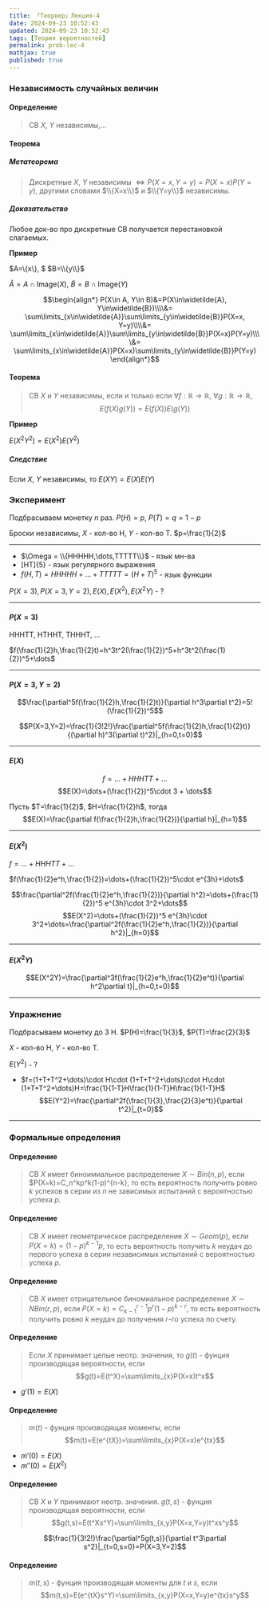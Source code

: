 ```yaml
---
title: 「Теорвер」Лекция-4
date: 2024-09-23 10:52:43
updated: 2024-09-23 10:52:43
tags: [Теория вероятностей]
permalink: prob-lec-4
mathjax: true
published: true
---
```


### Независимость случайных величин
#### Определение
> СВ $X$, $Y$ независимы,...

#### Теорема

##### Метатеорема
> Дискретные $X$, $Y$ независимы $\iff P(X=x, Y=y)=P(X=x)P(Y=y)$, другими словами $\\{X=x\\}$ и $\\{Y=y\\}$ независимы.

##### Доказательство

Любое док-во про дискретные СВ получается перестановкой слагаемых.

**Пример**

$A=\\{x\\}, $ $B=\\{y\\}$

$\widetilde{A}=A\cap\text{Image}(X)$, $\widetilde{B}=B\cap\text{Image}(Y)$

$$\begin{align*}
P(X\in A, Y\in B)&=P(X\in\widetilde{A}, Y\in\widetilde{B})\\\\&=
\sum\limits_{x\in\widetilde{A}}\sum\limits_{y\in\widetilde{B}}P(X=x, Y=y)\\\\&=
\sum\limits_{x\in\widetilde{A}}\sum\limits_{y\in\widetilde{B}}P(X=x)P(Y=y)\\\\&=
\sum\limits_{x\in\widetilde{A}}P(X=x)\sum\limits_{y\in\widetilde{B}}P(Y=y)
\end{align*}$$

#### Теорема
> СВ $X$ и $Y$ независимы, если и только если $\forall f: \mathbb{R}\to\mathbb{R}$, 
> $\forall g: \mathbb{R}\to\mathbb{R}$, $$E(f(X)g(Y))=E(f(X))E(g(Y))$$

**Пример**

$E(X^2Y^2)=E(X^2)E(Y^2)$

##### Следствие

Если $X$, $Y$ независимы, то $E(XY)=E(X)E(Y)$

### Эксперимент

Подбрасываем монетку $n$ раз. $P(H)=p$, $P(T)=q=1-p$

Броски независимы, $X$ - кол-во H, $Y$ - кол-во T. $p=\frac{1}{2}$

---

- $\Omega = \\{HHHHH,\dots,TTTTT\\}$ - язык мн-ва
- [HT]{5} - язык регулярного выражения
- $f(H,T) = HHHHH+\dots+TTTTT=(H+T)^5$ - язык функции

$P(X=3),P(X=3,Y=2),E(X),E(X^2),E(X^2Y)$ - ?

---

#### $P(X=3)$

HHHTT, HTHHT, THHHT, ...

$f(\frac{1}{2}h,\frac{1}{2}t)=h^3t^2(\frac{1}{2})^5+h^3t^2(\frac{1}{2})^5+\dots$

---

#### $P(X=3, Y=2)$

$$\frac{\partial^5f(\frac{1}{2}h,\frac{1}{2}t)}{\partial h^3\partial t^2}=5!(\frac{1}{2})^5$$

$$P(X=3,Y=2)=\frac{1}{3!2!}\frac{\partial^5f(\frac{1}{2}h,\frac{1}{2}t)}{(\partial h)^3(\partial t)^2}|_{h=0,t=0}$$

---

#### $E(X)$
$$f = \dots + HHHTT + \dots$$
$$E(X)=\dots+(\frac{1}{2})^5\cdot 3 + \dots$$

Пусть $T=\frac{1}{2}$, $H=\frac{1}{2}h$, тогда 
$$E(X)=\frac{\partial f(\frac{1}{2}h,\frac{1}{2})}{\partial h}|_{h=1}$$

---

#### $E(X^2)$
$f=\dots+HHHTT+\dots$

$f(\frac{1}{2}e^h,\frac{1}{2})=\dots+(\frac{1}{2})^5\cdot e^{3h}+\dots$

$$\frac{\partial^2f(\frac{1}{2}e^h,\frac{1}{2})}{\partial h^2}=\dots+(\frac{1}{2})^5 e^{3h}\cdot 3^2+\dots$$
$$E(X^2)=\dots+(\frac{1}{2})^5 e^{3h}\cdot 3^2+\dots=\frac{\partial^2f(\frac{1}{2}e^h,\frac{1}{2})}{\partial h^2}|_{h=0}$$

---

#### $E(X^2Y)$

$$E(X^2Y)=\frac{\partial^3f(\frac{1}{2}e^h,\frac{1}{2}e^t)}{\partial h^2\partial t}|_{h=0,t=0}$$

---

### Упражнение

Подбрасываем монетку до 3 H. $P(H)=\frac{1}{3}$, $P(T)=\frac{2}{3}$

$X$ - кол-во H, $Y$ - кол-во T.

$E(Y^2)$ - ?

- $f=(1+T+T^2+\dots)\cdot H\cdot (1+T+T^2+\dots)\cdot H\cdot (1+T+T^2+\dots)H=\frac{1}{1-T}H\frac{1}{1-T}H\frac{1}{1-T}H$
$$E(Y^2)=\frac{\partial^2f(\frac{1}{3},\frac{2}{3}e^t)}{\partial t^2}|_{t=0}$$

---

### Формальные определения

#### Определение
> СВ $X$ имеет биноимиальное распределение $X\sim Bin(n,p)$, если $P(X=k)=C_n^kp^k(1-p)^{n-k}, то есть 
> вероятность получить ровно $k$ успехов в серии из $n$ не зависимых испытаний с вероятностью успеха $p$.

#### Определение
> СВ $X$ имеет геометрическое распределение $X\sim Geom(p)$, 
> если $P(X=k)=(1-p)^{k-1}p$, то есть 
> вероятность получить $k$ неудач до первого успеха в серии независимых испытаний с вероятностью успеха $p$.

#### Определение
> СВ $X$ имеет отрицательное биномиальное распределение $X\sim NBin(r,p)$, если $P(X=k)=C_{k-1}^{r-1}p^r(1-p)^{k-r}$, то есть
> вероятность получить ровно $k$ неудач до получения $r$-го успеха по счету.

#### Определение
> Если $X$ принимает целые неотр. значения, то $g(t)$ - фунция производящая вероятности, если 
> $$g(t)=E(t^X)=\sum\limits_{x}P(X=x)t^x$$

- $g'(1)=E(X)$

#### Определение
> $m(t)$ - фунция производящая моменты, если
> $$m(t)=E(e^{tX})=\sum\limits_{x}P(X=x)e^{tx}$$

- $m'(0)=E(X)$
- $m''(0)=E(X^2)$

#### Определение
> СВ $X$ и $Y$ принимают неотр. значения. $g(t,s)$ - фунция производящая вероятности, если
> $$g(t,s)=E(t^Xs^Y)=\sum\limits_{x,y}P(X=x,Y=y)t^xs^y$$

$$\frac{1}{3!2!}\frac{\partial^5g(t,s)}{\partial t^3\partial s^2}|_{t=0,s=0}=P(X=3,Y=2)$$

#### Определение
> $m(t,s)$ - фунция производящая моменты для $t$ и $s$, если
> $$m(t,s)=E(e^{tX}s^Y)=\sum\limits_{x,y}P(X=x,Y=y)e^{tx}s^y$$